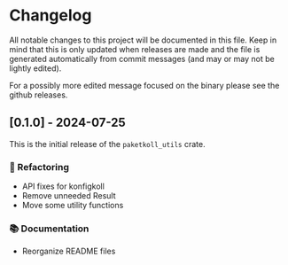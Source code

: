 # Changelog

All notable changes to this project will be documented in this file.
Keep in mind that this is only updated when releases are made and the file
is generated automatically from commit messages (and may or may not be lightly
edited).

For a possibly more edited message focused on the binary please see the github
releases.

## [0.1.0] - 2024-07-25

This is the initial release of the `paketkoll_utils` crate.

### 🚜 Refactoring

- API fixes for konfigkoll
- Remove unneeded Result
- Move some utility functions

### 📚 Documentation

- Reorganize README files
